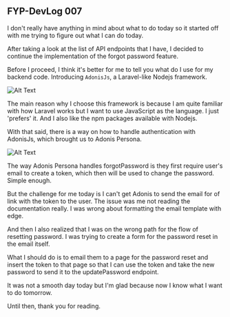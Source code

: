 ## FYP-DevLog 007

I don't really have anything in mind about what to do today so it started off with me trying to figure out what I can do today.

After taking a look at the list of API endpoints that I have, I decided to continue the implementation of the forgot password feature.

Before I proceed, I think it's better for me to tell you what do I use for my backend code. Introducing `AdonisJs`, a Laravel-like Nodejs framework.

![Alt Text](https://dev-to-uploads.s3.amazonaws.com/i/a930a1px59ajeycos1al.png)

The main reason why I choose this framework is because I am quite familiar with how Laravel works but I want to use JavaScript as the language. I just 'prefers' it. And I also like the npm packages available with Nodejs.

With that said, there is a way on how to handle authentication with AdonisJs, which brought us to Adonis Persona.

![Alt Text](https://dev-to-uploads.s3.amazonaws.com/i/2m45s0wgrqjemf1sf8js.png)

The way Adonis Persona handles forgotPassword is they first require user's email to create a token, which then will be used to change the password. Simple enough.

But the challenge for me today is I can't get Adonis to send the email for of link with the token to the user. The issue was me not reading the documentation really. I was wrong about formatting the email template with edge.

And then I also realized that I was on the wrong path for the flow of resetting password. I was trying to create a form for the password reset in the email itself.

What I should do is to email them to a page for the password reset and insert the token to that page so that I can use the token and take the new password to send it to the updatePassword endpoint.

It was not a smooth day today but I'm glad because now I know what I want to do tomorrow.

Until then, thank you for reading.
